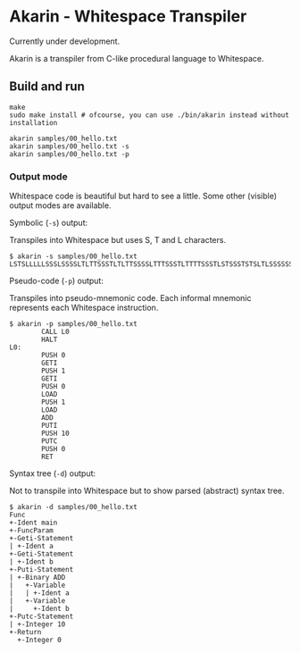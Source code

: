 Akarin - Whitespace Transpiler
==============================

Currently under development.

Akarin is a transpiler from C-like procedural language to Whitespace.

## Build and run

```
make
sudo make install # ofcourse, you can use ./bin/akarin instead without installation

akarin samples/00_hello.txt
akarin samples/00_hello.txt -s
akarin samples/00_hello.txt -p
```

### Output mode

Whitespace code is beautiful but hard to see a little.
Some other (visible) output modes are available.

Symbolic (`-s`) output:

Transpiles into Whitespace but uses S, T and L characters.

```
$ akarin -s samples/00_hello.txt
LSTSLLLLLSSSLSSSSLTLTTSSSTLTLTTSSSSLTTTSSSTLTTTTSSSTLSTSSSTSTSLTLSSSSSSLLTL
```

Pseudo-code (`-p`) output:

Transpiles into pseudo-mnemonic code.
Each informal mnemonic represents each Whitespace instruction.

```
$ akarin -p samples/00_hello.txt
        CALL L0
        HALT
L0:
        PUSH 0
        GETI
        PUSH 1
        GETI
        PUSH 0
        LOAD
        PUSH 1
        LOAD
        ADD
        PUTI
        PUSH 10
        PUTC
        PUSH 0
        RET
```

Syntax tree (`-d`) output:

Not to transpile into Whitespace but to show parsed (abstract) syntax tree.

```
$ akarin -d samples/00_hello.txt
Func
+-Ident main
+-FuncParam
+-Geti-Statement
| +-Ident a
+-Geti-Statement
| +-Ident b
+-Puti-Statement
| +-Binary ADD
|   +-Variable
|   | +-Ident a
|   +-Variable
|     +-Ident b
+-Putc-Statement
| +-Integer 10
+-Return
  +-Integer 0
```
